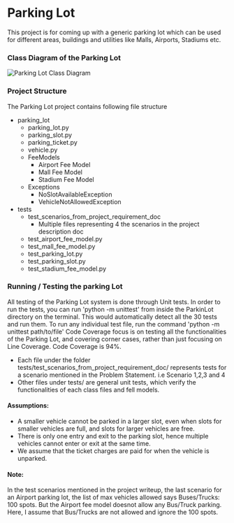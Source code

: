 # Parking Lot 
This project is for coming up with a generic parking lot which can be used for different areas, buildings and utilities like Malls, Airports, Stadiums etc.

### Class Diagram of the Parking Lot
![Parking Lot Class Diagram](https://drive.google.com/uc?id=1OpeT1mbyGGbwoKwwfmmw2s71npXgcd6w)  

### Project Structure
The Parking Lot project contains following file structure
* parking_lot
    * parking_lot.py
    * parking_slot.py
    * parking_ticket.py
    * vehicle.py
    * FeeModels
        * Airport Fee Model
        * Mall Fee Model
        * Stadium Fee Model
    * Exceptions
        * NoSlotAvailableException
        * VehicleNotAllowedException
* tests
    * test_scenarios_from_project_requirement_doc
        * Multiple files representing 4 the scenarios in the project description doc
    * test_airport_fee_model.py
    * test_mall_fee_model.py
    * test_parking_lot.py
    * test_parking_slot.py
    * test_stadium_fee_model.py

### Running / Testing the parking Lot
All testing of the Parking Lot system is done through Unit tests. In order to run the tests, you can run 'python -m unittest' from inside the ParkinLot directory on the terminal. This would automatically detect all the 30 tests and run them.
To run any individual test file, run the command 'python -m unittest path/to/file'
Code Coverage focus is on testing all the functionalities of the Parking Lot, and covering corner cases, rather than just focusing on Line Coverage. Code Coverage is 94%.

- Each file under the folder tests/test_scenarios_from_project_requirement_doc/ represents tests for a scenario mentioned in the Problem Statement. i.e Scenario 1,2,3 and 4
- Other files under tests/ are general unit tests, which verify the functionalities of each class files and fell models.

#### Assumptions:
- A smaller vehicle cannot be parked in a larger slot, even when slots for smaller vehicles are full, and slots for larger vehicles are free.
- There is only one entry and exit to the parking slot, hence multiple vehicles cannot enter or exit at the same time.
- We assume that the ticket charges are paid for when the vehicle is unparked.

#### Note:
In the test scenarios mentioned in the project writeup, the last scenario for an Airport parking lot, the list of max vehicles allowed says Buses/Trucks: 100 spots. But the Airport fee model doesnot allow any Bus/Truck parking. Here, I assume that Bus/Trucks are not allowed and ignore the 100 spots.
